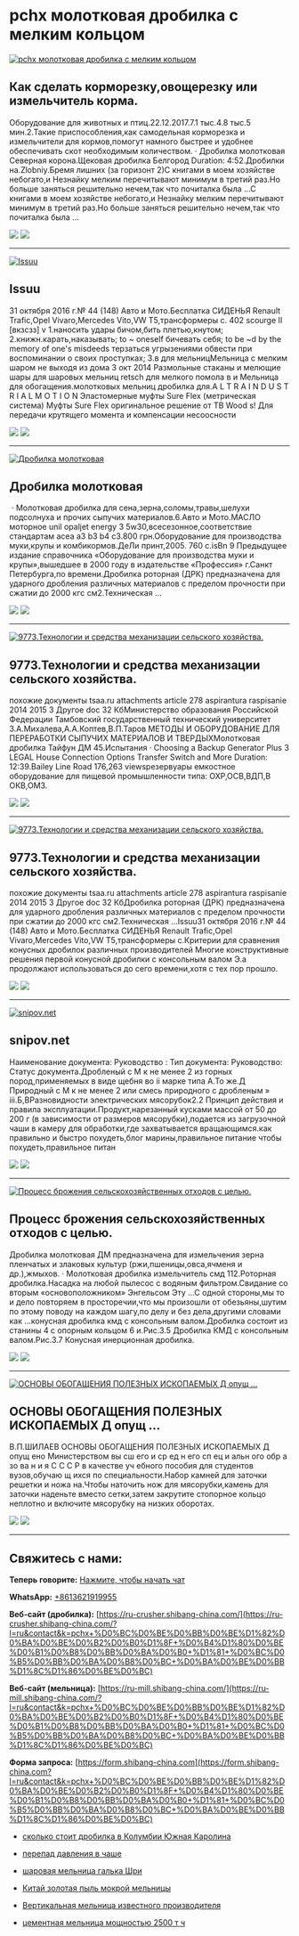 # pchx молотковая дробилка с мелким кольцом

<a href="https://swt.shibang-china.com/?l=ru&img&k=pchx+%D0%BC%D0%BE%D0%BB%D0%BE%D1%82%D0%BA%D0%BE%D0%B2%D0%B0%D1%8F+%D0%B4%D1%80%D0%BE%D0%B1%D0%B8%D0%BB%D0%BA%D0%B0+%D1%81+%D0%BC%D0%B5%D0%BB%D0%BA%D0%B8%D0%BC+%D0%BA%D0%BE%D0%BB%D1%8C%D1%86%D0%BE%D0%BC" target="_blank">![pchx молотковая дробилка с мелким кольцом](http://static.shibang-china.com/all-800x300/840.jpg)</a>

## Как сделать корморезку,овощерезку или измельчитель корма.
Оборудование для животных и птиц.22.12.2017.7.1 тыс.4.8 тыс.5 мин.2.Такие приспособления,как самодельная корморезка и измельчители для кормов,помогут намного быстрее и удобнее обеспечивать скот необходимым количеством.&nbsp;&#0183;&#32;Дробилка молотковая Северная корона.Щековая дробилка Белгород Duration: 4:52.Дробилки на.Zlobniy.Бремя лишних (за горизонт 2)С книгами в моем хозяйстве небогато,и Незнайку мелким перечитывают минимум в третий раз.Но больше заняться решительно нечем,так что почиталка была …С книгами в моем хозяйстве небогато,и Незнайку мелким перечитывают минимум в третий раз.Но больше заняться решительно нечем,так что почиталка была …


<a href="https://whatsapp.shibangsoft.com/WhatsApp.php" target="_blank" title="WhatsApp">![](http://static.shibang-china.com/icon/whatsapp.png)</a> <a href="https://swt.shibang-china.com/?l=ru&icon&k=pchx+%D0%BC%D0%BE%D0%BB%D0%BE%D1%82%D0%BA%D0%BE%D0%B2%D0%B0%D1%8F+%D0%B4%D1%80%D0%BE%D0%B1%D0%B8%D0%BB%D0%BA%D0%B0+%D1%81+%D0%BC%D0%B5%D0%BB%D0%BA%D0%B8%D0%BC+%D0%BA%D0%BE%D0%BB%D1%8C%D1%86%D0%BE%D0%BC" target="_blank">![](http://static.shibang-china.com/icon/chat-ru.png)</a>

---

<a href="https://swt.shibang-china.com/?l=ru&img&k=pchx+%D0%BC%D0%BE%D0%BB%D0%BE%D1%82%D0%BA%D0%BE%D0%B2%D0%B0%D1%8F+%D0%B4%D1%80%D0%BE%D0%B1%D0%B8%D0%BB%D0%BA%D0%B0+%D1%81+%D0%BC%D0%B5%D0%BB%D0%BA%D0%B8%D0%BC+%D0%BA%D0%BE%D0%BB%D1%8C%D1%86%D0%BE%D0%BC" target="_blank">![Issuu](http://static.shibang-china.com/all-800x300/101.jpg)</a>

## Issuu
31 октября 2016 г.№ 44 (148) Авто и Мото.Бесплатка СИДЕНЬЯ Renault Trafiс,Opel Vivaro,Mercedes Vito,VW Т5,трансформеры с. 402 scourge II [вкзсзз] v 1.наносить удары бичом,бить плетью,кнутом; 2.книжн.карать,наказывать; to ~ oneself бичевать себя; to be ~d by the memory of one's misdeeds терзаться угрызениями обвести при воспоминании о своих проступках; 3.в для мельницМельница с мелким шаром не выходя из дома 3 окт 2014 Размольные стаканы и мелющие шары для шаровых мельниц retsch для мелкого помола в и Мельница для обогащения.молотковых мельниц дробилка для.A L T R A I N D U S T R I A L M O T I O N Эластомерные муфты Sure Flex (метрическая система) Муфты Sure Flex оригинальное решение от TB Wood s! Для передачи крутящего момента и компенсации несоосности


<a href="https://whatsapp.shibangsoft.com/WhatsApp.php" target="_blank" title="WhatsApp">![](http://static.shibang-china.com/icon/whatsapp.png)</a> <a href="https://swt.shibang-china.com/?l=ru&icon&k=pchx+%D0%BC%D0%BE%D0%BB%D0%BE%D1%82%D0%BA%D0%BE%D0%B2%D0%B0%D1%8F+%D0%B4%D1%80%D0%BE%D0%B1%D0%B8%D0%BB%D0%BA%D0%B0+%D1%81+%D0%BC%D0%B5%D0%BB%D0%BA%D0%B8%D0%BC+%D0%BA%D0%BE%D0%BB%D1%8C%D1%86%D0%BE%D0%BC" target="_blank">![](http://static.shibang-china.com/icon/chat-ru.png)</a>

---

<a href="https://swt.shibang-china.com/?l=ru&img&k=pchx+%D0%BC%D0%BE%D0%BB%D0%BE%D1%82%D0%BA%D0%BE%D0%B2%D0%B0%D1%8F+%D0%B4%D1%80%D0%BE%D0%B1%D0%B8%D0%BB%D0%BA%D0%B0+%D1%81+%D0%BC%D0%B5%D0%BB%D0%BA%D0%B8%D0%BC+%D0%BA%D0%BE%D0%BB%D1%8C%D1%86%D0%BE%D0%BC" target="_blank">![Дробилка молотковая](http://static.shibang-china.com/all-800x300/323.jpg)</a>

## Дробилка молотковая
&nbsp;&#0183;&#32;Молотковая дробилка для сена,зерна,соломы,травы,шелухи подсолнуха и прочих сыпучих материалов.6.Авто и Мото.МАСЛО моторное unil opaljet energy 3 5w30,всесезонное,соответствие стандартам acea a3 b3 b4 c3.800 грн.Оборудование для производства муки,крупы и комбикормов.ДеЛи принт,2005. 760 с.isВn 9 Предыдущее издание справочника &#171;Оборудование для производства муки и крупы&#187;,вышедшее в 2000 году в издательстве &#171;Профессия&#187; г.Санкт Петербурга,по времени.Дробилка роторная (ДРК) предназначена для ударного дробления различных материалов с пределом прочности при сжатии до 2000 кгc см2.Техническая …


<a href="https://whatsapp.shibangsoft.com/WhatsApp.php" target="_blank" title="WhatsApp">![](http://static.shibang-china.com/icon/whatsapp.png)</a> <a href="https://swt.shibang-china.com/?l=ru&icon&k=pchx+%D0%BC%D0%BE%D0%BB%D0%BE%D1%82%D0%BA%D0%BE%D0%B2%D0%B0%D1%8F+%D0%B4%D1%80%D0%BE%D0%B1%D0%B8%D0%BB%D0%BA%D0%B0+%D1%81+%D0%BC%D0%B5%D0%BB%D0%BA%D0%B8%D0%BC+%D0%BA%D0%BE%D0%BB%D1%8C%D1%86%D0%BE%D0%BC" target="_blank">![](http://static.shibang-china.com/icon/chat-ru.png)</a>

---

<a href="https://swt.shibang-china.com/?l=ru&img&k=pchx+%D0%BC%D0%BE%D0%BB%D0%BE%D1%82%D0%BA%D0%BE%D0%B2%D0%B0%D1%8F+%D0%B4%D1%80%D0%BE%D0%B1%D0%B8%D0%BB%D0%BA%D0%B0+%D1%81+%D0%BC%D0%B5%D0%BB%D0%BA%D0%B8%D0%BC+%D0%BA%D0%BE%D0%BB%D1%8C%D1%86%D0%BE%D0%BC" target="_blank">![9773.Технологии и средства механизации сельского хозяйства.](http://static.shibang-china.com/all-800x300/1273.jpg)</a>

## 9773.Технологии и средства механизации сельского хозяйства.
похожие документы tsaa.ru attachments article 278 aspirantura raspisanie 2014 2015 3 Другое doc 32 КбМинистерство образования Российской Федерации Тамбовский государственный технический университет З.А.Михалева,А.А.Коптев,В.П.Таров МЕТОДЫ И ОБОРУДОВАНИЕ ДЛЯ ПЕРЕРАБОТКИ СЫПУЧИХ МАТЕРИАЛОВ И ТВЕРДЫХМолотковая дробилка Тайфун ДМ 45.Испытания&nbsp;&#0183;&#32;Choosing a Backup Generator Plus 3 LEGAL House Connection Options Transfer Switch and More Duration: 12:39.Bailey Line Road 176,263 viewsрезервуары емкостное оборудование для пищевой промышленности типа: ОХР,ОСВ,ВДП,В ОКВ,ОМЗ.


<a href="https://whatsapp.shibangsoft.com/WhatsApp.php" target="_blank" title="WhatsApp">![](http://static.shibang-china.com/icon/whatsapp.png)</a> <a href="https://swt.shibang-china.com/?l=ru&icon&k=pchx+%D0%BC%D0%BE%D0%BB%D0%BE%D1%82%D0%BA%D0%BE%D0%B2%D0%B0%D1%8F+%D0%B4%D1%80%D0%BE%D0%B1%D0%B8%D0%BB%D0%BA%D0%B0+%D1%81+%D0%BC%D0%B5%D0%BB%D0%BA%D0%B8%D0%BC+%D0%BA%D0%BE%D0%BB%D1%8C%D1%86%D0%BE%D0%BC" target="_blank">![](http://static.shibang-china.com/icon/chat-ru.png)</a>

---

<a href="https://swt.shibang-china.com/?l=ru&img&k=pchx+%D0%BC%D0%BE%D0%BB%D0%BE%D1%82%D0%BA%D0%BE%D0%B2%D0%B0%D1%8F+%D0%B4%D1%80%D0%BE%D0%B1%D0%B8%D0%BB%D0%BA%D0%B0+%D1%81+%D0%BC%D0%B5%D0%BB%D0%BA%D0%B8%D0%BC+%D0%BA%D0%BE%D0%BB%D1%8C%D1%86%D0%BE%D0%BC" target="_blank">![9773.Технологии и средства механизации сельского хозяйства.](http://static.shibang-china.com/all-800x300/1010.jpg)</a>

## 9773.Технологии и средства механизации сельского хозяйства.
похожие документы tsaa.ru attachments article 278 aspirantura raspisanie 2014 2015 3 Другое doc 32 КбДробилка роторная (ДРК) предназначена для ударного дробления различных материалов с пределом прочности при сжатии до 2000 кгc см2.Техническая …Issuu31 октября 2016 г.№ 44 (148) Авто и Мото.Бесплатка СИДЕНЬЯ Renault Trafiс,Opel Vivaro,Mercedes Vito,VW Т5,трансформеры с.Критерии для сравнения конусных дробилок различных производителей Многие конструктивные решения первой конусной дробилки с консольным валом Э.а продолжают использоваться до сего времени,хотя с тех пор прошло.


<a href="https://whatsapp.shibangsoft.com/WhatsApp.php" target="_blank" title="WhatsApp">![](http://static.shibang-china.com/icon/whatsapp.png)</a> <a href="https://swt.shibang-china.com/?l=ru&icon&k=pchx+%D0%BC%D0%BE%D0%BB%D0%BE%D1%82%D0%BA%D0%BE%D0%B2%D0%B0%D1%8F+%D0%B4%D1%80%D0%BE%D0%B1%D0%B8%D0%BB%D0%BA%D0%B0+%D1%81+%D0%BC%D0%B5%D0%BB%D0%BA%D0%B8%D0%BC+%D0%BA%D0%BE%D0%BB%D1%8C%D1%86%D0%BE%D0%BC" target="_blank">![](http://static.shibang-china.com/icon/chat-ru.png)</a>

---

<a href="https://swt.shibang-china.com/?l=ru&img&k=pchx+%D0%BC%D0%BE%D0%BB%D0%BE%D1%82%D0%BA%D0%BE%D0%B2%D0%B0%D1%8F+%D0%B4%D1%80%D0%BE%D0%B1%D0%B8%D0%BB%D0%BA%D0%B0+%D1%81+%D0%BC%D0%B5%D0%BB%D0%BA%D0%B8%D0%BC+%D0%BA%D0%BE%D0%BB%D1%8C%D1%86%D0%BE%D0%BC" target="_blank">![snipov.net](http://static.shibang-china.com/all-800x300/1191.jpg)</a>

## snipov.net
Наименование документа: Руководство : Тип документа: Руководство: Статус документа.Дробленый с М к не менее 2 из горных пород,применяемых в виде щебня во ii марке типа А.То же.Д Природный с М к не менее 2 или смесь природного с дробленым &#187; iii.Б,ВРазновидности электрических мясорубок2.2 Принцип действия и правила эксплуатации.Продукт,нарезанный кусками массой от 50 до 200 г (в зависимости от размеров мясорубки),подается из загрузочной чаши в камеру для обработки,где захватывается вращающимся.как правильно и быстро похудеть,блог марины,правильное питание чтобы похудеть,правильное питан


<a href="https://whatsapp.shibangsoft.com/WhatsApp.php" target="_blank" title="WhatsApp">![](http://static.shibang-china.com/icon/whatsapp.png)</a> <a href="https://swt.shibang-china.com/?l=ru&icon&k=pchx+%D0%BC%D0%BE%D0%BB%D0%BE%D1%82%D0%BA%D0%BE%D0%B2%D0%B0%D1%8F+%D0%B4%D1%80%D0%BE%D0%B1%D0%B8%D0%BB%D0%BA%D0%B0+%D1%81+%D0%BC%D0%B5%D0%BB%D0%BA%D0%B8%D0%BC+%D0%BA%D0%BE%D0%BB%D1%8C%D1%86%D0%BE%D0%BC" target="_blank">![](http://static.shibang-china.com/icon/chat-ru.png)</a>

---

<a href="https://swt.shibang-china.com/?l=ru&img&k=pchx+%D0%BC%D0%BE%D0%BB%D0%BE%D1%82%D0%BA%D0%BE%D0%B2%D0%B0%D1%8F+%D0%B4%D1%80%D0%BE%D0%B1%D0%B8%D0%BB%D0%BA%D0%B0+%D1%81+%D0%BC%D0%B5%D0%BB%D0%BA%D0%B8%D0%BC+%D0%BA%D0%BE%D0%BB%D1%8C%D1%86%D0%BE%D0%BC" target="_blank">![Процесс брожения сельскохозяйственных отходов с целью.](http://static.shibang-china.com/all-800x300/754.jpg)</a>

## Процесс брожения сельскохозяйственных отходов с целью.
Дробилка молотковая ДМ предназначена для измельчения зерна пленчатых и злаковых культур (ржи,пшеницы,овса,ячменя и др.),жмыхов.&nbsp;&#0183;&#32;Молотковая дробилка измельчитель смд 112.Роторная дробилка.Насадка на любой пылесос с водяным фильтром.Свидание со вторым &#171;основоположником&#187; Энгельсом Эту …С одной стороны,мы то и дело повторяем в просторечии,что мы произошли от обезьяны,шутим по этому поводу на каждом шагу,по делу и без дела,другими словами как …конусная дробилка кмд с консольным валом.Дробилка состоит из станины 4 с опорным кольцом 6 и.Рис.3.5 Дробилка КМД с консольным валом.Рис.3.7 Конусная инерционная дробилка.


<a href="https://whatsapp.shibangsoft.com/WhatsApp.php" target="_blank" title="WhatsApp">![](http://static.shibang-china.com/icon/whatsapp.png)</a> <a href="https://swt.shibang-china.com/?l=ru&icon&k=pchx+%D0%BC%D0%BE%D0%BB%D0%BE%D1%82%D0%BA%D0%BE%D0%B2%D0%B0%D1%8F+%D0%B4%D1%80%D0%BE%D0%B1%D0%B8%D0%BB%D0%BA%D0%B0+%D1%81+%D0%BC%D0%B5%D0%BB%D0%BA%D0%B8%D0%BC+%D0%BA%D0%BE%D0%BB%D1%8C%D1%86%D0%BE%D0%BC" target="_blank">![](http://static.shibang-china.com/icon/chat-ru.png)</a>

---

<a href="https://swt.shibang-china.com/?l=ru&img&k=pchx+%D0%BC%D0%BE%D0%BB%D0%BE%D1%82%D0%BA%D0%BE%D0%B2%D0%B0%D1%8F+%D0%B4%D1%80%D0%BE%D0%B1%D0%B8%D0%BB%D0%BA%D0%B0+%D1%81+%D0%BC%D0%B5%D0%BB%D0%BA%D0%B8%D0%BC+%D0%BA%D0%BE%D0%BB%D1%8C%D1%86%D0%BE%D0%BC" target="_blank">![ОСНОВЫ ОБОГАЩЕНИЯ ПОЛЕЗНЫХ ИСКОПАЕМЫХ Д опущ …](http://static.shibang-china.com/all-800x300/30.jpg)</a>

## ОСНОВЫ ОБОГАЩЕНИЯ ПОЛЕЗНЫХ ИСКОПАЕМЫХ Д опущ …
В.П.ШИЛАЕВ ОСНОВЫ ОБОГАЩЕНИЯ ПОЛЕЗНЫХ ИСКОПАЕМЫХ Д опущ ено Министерством вы сш его и ср ед н его сп ец и альн ого обр а зо ва н и я С С С Р в качестве уч ебного пособия для студентов вузов,обучаю щ ихся по специальности.Набор камней для заточки решетки и ножа на.Чтобы наточить нож для мясорубки,камень для заточки наденьте вместо сетки,затем закрутите стопорное кольцо неплотно и включите мясорубку на низких оборотах.

<a href="https://whatsapp.shibangsoft.com/WhatsApp.php" target="_blank" title="WhatsApp">![](http://static.shibang-china.com/icon/whatsapp.png)</a> <a href="https://swt.shibang-china.com/?l=ru&icon&k=pchx+%D0%BC%D0%BE%D0%BB%D0%BE%D1%82%D0%BA%D0%BE%D0%B2%D0%B0%D1%8F+%D0%B4%D1%80%D0%BE%D0%B1%D0%B8%D0%BB%D0%BA%D0%B0+%D1%81+%D0%BC%D0%B5%D0%BB%D0%BA%D0%B8%D0%BC+%D0%BA%D0%BE%D0%BB%D1%8C%D1%86%D0%BE%D0%BC" target="_blank">![](http://static.shibang-china.com/icon/chat-ru.png)</a>

---
## Свяжитесь с нами:

**Теперь говорите:** [Нажмите, чтобы начать чат](https://swt.shibang-china.com?l=ru&contact&k=pchx+%D0%BC%D0%BE%D0%BB%D0%BE%D1%82%D0%BA%D0%BE%D0%B2%D0%B0%D1%8F+%D0%B4%D1%80%D0%BE%D0%B1%D0%B8%D0%BB%D0%BA%D0%B0+%D1%81+%D0%BC%D0%B5%D0%BB%D0%BA%D0%B8%D0%BC+%D0%BA%D0%BE%D0%BB%D1%8C%D1%86%D0%BE%D0%BC)

**WhatsApp:**  [+8613621919955](https://whatsapp.shibangsoft.com/WhatsApp.php)

**Веб-сайт (дробилка):** [https://ru-crusher.shibang-china.com/](https://ru-crusher.shibang-china.com/?l=ru&contact&k=pchx+%D0%BC%D0%BE%D0%BB%D0%BE%D1%82%D0%BA%D0%BE%D0%B2%D0%B0%D1%8F+%D0%B4%D1%80%D0%BE%D0%B1%D0%B8%D0%BB%D0%BA%D0%B0+%D1%81+%D0%BC%D0%B5%D0%BB%D0%BA%D0%B8%D0%BC+%D0%BA%D0%BE%D0%BB%D1%8C%D1%86%D0%BE%D0%BC)

**Веб-сайт (мельница):** [https://ru-mill.shibang-china.com/](https://ru-mill.shibang-china.com/?l=ru&contact&k=pchx+%D0%BC%D0%BE%D0%BB%D0%BE%D1%82%D0%BA%D0%BE%D0%B2%D0%B0%D1%8F+%D0%B4%D1%80%D0%BE%D0%B1%D0%B8%D0%BB%D0%BA%D0%B0+%D1%81+%D0%BC%D0%B5%D0%BB%D0%BA%D0%B8%D0%BC+%D0%BA%D0%BE%D0%BB%D1%8C%D1%86%D0%BE%D0%BC)

**Форма запроса:** [https://form.shibang-china.com](https://form.shibang-china.com?l=ru&contact&k=pchx+%D0%BC%D0%BE%D0%BB%D0%BE%D1%82%D0%BA%D0%BE%D0%B2%D0%B0%D1%8F+%D0%B4%D1%80%D0%BE%D0%B1%D0%B8%D0%BB%D0%BA%D0%B0+%D1%81+%D0%BC%D0%B5%D0%BB%D0%BA%D0%B8%D0%BC+%D0%BA%D0%BE%D0%BB%D1%8C%D1%86%D0%BE%D0%BC)

* [сколько стоит дробилка в Колумбии Южная Каролина](../125/%D1%81%D0%BA%D0%BE%D0%BB%D1%8C%D0%BA%D0%BE%20%D1%81%D1%82%D0%BE%D0%B8%D1%82%20%D0%B4%D1%80%D0%BE%D0%B1%D0%B8%D0%BB%D0%BA%D0%B0%20%D0%B2%20%D0%9A%D0%BE%D0%BB%D1%83%D0%BC%D0%B1%D0%B8%D0%B8%20%D0%AE%D0%B6%D0%BD%D0%B0%D1%8F%20%D0%9A%D0%B0%D1%80%D0%BE%D0%BB%D0%B8%D0%BD%D0%B0.md)

* [перепад давления в чаше](../125/%D0%BF%D0%B5%D1%80%D0%B5%D0%BF%D0%B0%D0%B4%20%D0%B4%D0%B0%D0%B2%D0%BB%D0%B5%D0%BD%D0%B8%D1%8F%20%D0%B2%20%D1%87%D0%B0%D1%88%D0%B5.md)

* [шаровая мельница галька Шри](../122/%D1%88%D0%B0%D1%80%D0%BE%D0%B2%D0%B0%D1%8F%20%D0%BC%D0%B5%D0%BB%D1%8C%D0%BD%D0%B8%D1%86%D0%B0%20%D0%B3%D0%B0%D0%BB%D1%8C%D0%BA%D0%B0%20%D0%A8%D1%80%D0%B8.md)

* [Китай золотая пыль мокрой мельницы](../123/%D0%9A%D0%B8%D1%82%D0%B0%D0%B9%20%D0%B7%D0%BE%D0%BB%D0%BE%D1%82%D0%B0%D1%8F%20%D0%BF%D1%8B%D0%BB%D1%8C%20%D0%BC%D0%BE%D0%BA%D1%80%D0%BE%D0%B9%20%D0%BC%D0%B5%D0%BB%D1%8C%D0%BD%D0%B8%D1%86%D1%8B.md)

* [Вертикальная мельница известного производителя](../121/%D0%92%D0%B5%D1%80%D1%82%D0%B8%D0%BA%D0%B0%D0%BB%D1%8C%D0%BD%D0%B0%D1%8F%20%D0%BC%D0%B5%D0%BB%D1%8C%D0%BD%D0%B8%D1%86%D0%B0%20%D0%B8%D0%B7%D0%B2%D0%B5%D1%81%D1%82%D0%BD%D0%BE%D0%B3%D0%BE%20%D0%BF%D1%80%D0%BE%D0%B8%D0%B7%D0%B2%D0%BE%D0%B4%D0%B8%D1%82%D0%B5%D0%BB%D1%8F.md)

* [цементная мельница мощностью 2500 т  ч](../123/%D1%86%D0%B5%D0%BC%D0%B5%D0%BD%D1%82%D0%BD%D0%B0%D1%8F%20%D0%BC%D0%B5%D0%BB%D1%8C%D0%BD%D0%B8%D1%86%D0%B0%20%D0%BC%D0%BE%D1%89%D0%BD%D0%BE%D1%81%D1%82%D1%8C%D1%8E%202500%20%D1%82%20%20%D1%87.md)
